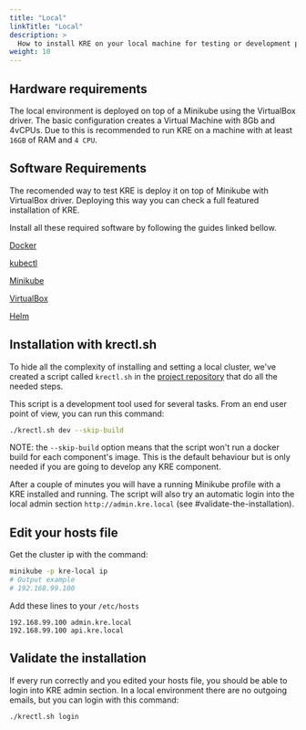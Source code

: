 ```yaml
---
title: "Local"
linkTitle: "Local"
description: >
  How to install KRE on your local machine for testing or development purpose.
weight: 10
---
```


## Hardware requirements

The local environment is deployed on top of a Minikube using the VirtualBox driver. The basic configuration creates a Virtual Machine with 8Gb and 4vCPUs. Due to this is recommended to run KRE on a machine with at least `16GB` of RAM and `4 CPU`.

## Software Requirements

The recomended way to test KRE is deploy it on top of Minikube with VirtualBox driver. Deploying this way you can check a full featured installation of KRE.

Install all these required software by following the guides linked bellow.

[Docker](https://docs.docker.com/engine/install/)

[kubectl](https://kubernetes.io/es/docs/tasks/tools/install-kubectl/)

[Minikube](https://kubernetes.io/docs/tasks/tools/install-minikube/) 

[VirtualBox](https://www.virtualbox.org/wiki/Downloads)

[Helm](https://helm.sh/docs/intro/install/)



## Installation with krectl.sh

To hide all the complexity of installing and setting a local cluster, we've created a script called `krectl.sh` in the [project repository](https://github.com/konstellation-io/kre) that do all the needed steps.

This script is a development tool used for several tasks. From an end user point of view, you can run this command:

```bash
./krectl.sh dev --skip-build 
```

NOTE: the `--skip-build` option means that the script won't run a docker build for each component's image. This is the default 
behaviour but is only needed if you are going to develop any KRE component. 

After a couple of minutes you will have a running Minikube profile with a KRE installed and running. The script will also try an automatic login into the local admin section `http://admin.kre.local` (see #validate-the-installation). 


## Edit your hosts file

Get the cluster ip with the command:

```bash
minikube -p kre-local ip
# Output example
# 192.168.99.100
```

Add these lines to your `/etc/hosts`
```
192.168.99.100 admin.kre.local
192.168.99.100 api.kre.local
```


## Validate the installation

If every run correctly and you edited your hosts file, you should be able to login into KRE admin section. In a local environment there are no outgoing emails, but you can login with this command:

```bash
./krectl.sh login 
```
